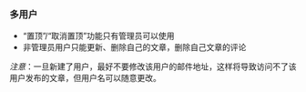### 多用户 ###
  * “置顶”/“取消置顶”功能只有管理员可以使用
  * 非管理员用户只能更新、删除自己的文章，删除自己文章的评论

_注意_：一旦新建了用户，最好不要修改该用户的邮件地址，这样将导致访问不了该用户发布的文章，但用户名可以随意更改。